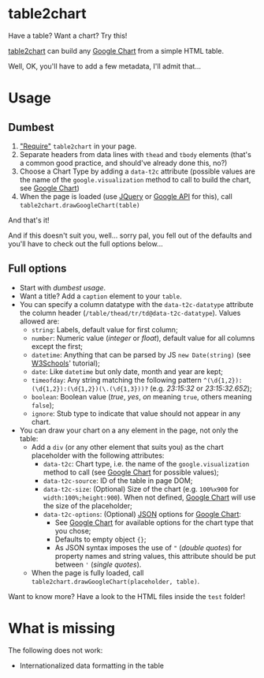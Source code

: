 # table2chart

Have a table? Want a chart? Try this!

[table2chart](https://github.com/cicithesquirrel/table2chart) can build any [Google Chart](https://developers.google.com/chart/) from a simple HTML table.

Well, OK, you'll have to add a few metadata, I'll admit that...

# Usage
## Dumbest 

  1. ["Require"](http://www.requirejs.org/) `table2chart` in your page.
  2. Separate headers from data lines with `thead` and `tbody` elements (that's a common good practice, and should've already done this, no?)
  3. Choose a Chart Type by adding a `data-t2c` attribute (possible values are the name of the `google.visualization` method to call to build the chart, see [Google Chart](https://developers.google.com/chart/))
  3. When the page is loaded (use [JQuery](http://api.jquery.com/ready/) or [Google API](https://developers.google.com/feed/v1/reference#setOnLoadCallback) for this), call `table2chart.drawGoogleChart(table)`

And that's it!

And if this doesn't suit you, well... sorry pal, you fell out of the defaults and you'll have to check out the full options below...

## Full options

  * Start with _dumbest usage_.
  * Want a title? Add a `caption` element to your `table`.
  * You can specify a column datatype with the `data-t2c-datatype` attribute the column header (`/table/thead/tr/td@data-t2c-datatype`). Values allowed are:
    * `string`: Labels, default value for first column;
    * `number`: Numeric value (_integer_ or _float_), default value for all columns except the first;
    * `datetime`: Anything that can be parsed by JS `new Date(string)` (see [W3Schools](http://www.w3schools.com/js/js_date_formats.asp)' tutorial);
    * `date`: Like `datetime` but only date, month and year are kept;
    * `timeofday`: Any string matching the following pattern `^(\d{1,2}):(\d{1,2}):(\d{1,2})(\.(\d{1,3}))?` (e.g. _23:15:32_ or _23:15:32.652_);
    * `boolean`: Boolean value (_true_, _yes_, _on_ meaning `true`, others meaning `false`);
    * `ignore`: Stub type to indicate that value should not appear in any chart.
  * You can draw your chart on a any element in the page, not only the table:
    * Add a `div` (or any other element that suits you) as the chart placeholder with the following attributes:
      * `data-t2c`: Chart type, i.e. the name of the `google.visualization` method to call (see [Google Chart](https://developers.google.com/chart/) for possible values);
      * `data-t2c-source`: ID of the table in page DOM;
      * `data-t2c-size`: (Optional) Size of the chart (e.g. `100%x900` for `width:100%;height:900`). When not defined, [Google Chart](https://developers.google.com/chart/) will use the size of the placeholder;
      * `data-t2c-options`: (Optional) [JSON](http://json.org/) options for [Google Chart](https://developers.google.com/chart/):
        * See [Google Chart](https://developers.google.com/chart/) for available options for the chart type that you chose;
        * Defaults to empty object `{}`;
        * As JSON syntax imposes the use of `"` (_double quotes_) for property names and string values, this attribute should be put between `'` (_single quotes_).
    * When the page is fully loaded, call `table2chart.drawGoogleChart(placeholder, table)`.
  
Want to know more? Have a look to the HTML files inside the `test` folder!

# What is missing

The following does not work:
  * Internationalized data formatting in the table
